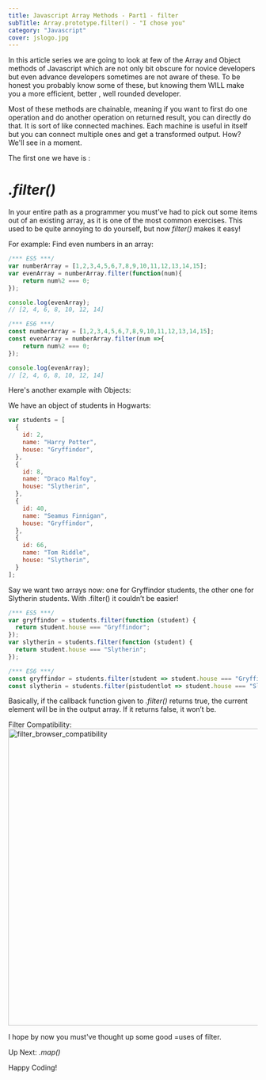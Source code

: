 ```yaml
---
title: Javascript Array Methods - Part1 - filter
subTitle: Array.prototype.filter() - "I chose you"
category: "Javascript"
cover: jslogo.jpg
---
```


In this article series we are going to look at few of the Array and Object methods of Javascript which are not only bit obscure for novice developers but even advance developers sometimes are not aware of these. To be honest you probably know some of these, but knowing them WILL make you a more efficient, better , well rounded developer.

Most of these methods are chainable, meaning if you want to first do one operation and do another operation on returned result, you can directly do that. It is sort of like connected machines. Each machine is useful in itself but you can connect multiple ones and get a transformed output. How? We'll see in a moment. 

The first one we have is :

_.filter()_
===========
In your entire path as a programmer you must’ve had to pick out some items out of an existing array, as it is one of the most common exercises. This used to be quite annoying to do yourself, but now _filter()_ makes it easy!

For example:
Find even numbers in an array:

```javascript
/*** ES5 ***/
var numberArray = [1,2,3,4,5,6,7,8,9,10,11,12,13,14,15];
var evenArray = numberArray.filter(function(num){
    return num%2 === 0;
});

console.log(evenArray);
// [2, 4, 6, 8, 10, 12, 14]

/*** ES6 ***/
const numberArray = [1,2,3,4,5,6,7,8,9,10,11,12,13,14,15];
const evenArray = numberArray.filter(num =>{
    return num%2 === 0;
});

console.log(evenArray);
// [2, 4, 6, 8, 10, 12, 14]
```

Here's another example with Objects:

We have an object of students in Hogwarts:
```javascript
var students = [
  {
    id: 2,
    name: "Harry Potter",
    house: "Gryffindor",
  },
  {
    id: 8,
    name: "Draco Malfoy",
    house: "Slytherin",
  },
  {
    id: 40,
    name: "Seamus Finnigan",
    house: "Gryffindor",
  },
  {
    id: 66,
    name: "Tom Riddle",
    house: "Slytherin",
  }
];
```
Say we want two arrays now: one for Gryffindor students, the other one for Slytherin students. With .filter() it couldn’t be easier!

```javascript
/*** ES5 ***/
var gryffindor = students.filter(function (student) {
  return student.house === "Gryffindor";
});
var slytherin = students.filter(function (student) {
  return student.house === "Slytherin";
});

/*** ES6 ***/
const gryffindor = students.filter(student => student.house === "Gryffindor");
const slytherin = students.filter(pistudentlot => student.house === "Slytherin");

```

Basically, if the callback function given to _.filter()_ returns true, the current element will be in the output array. If it returns false, it won’t be.

Filter Compatibility:
<img src="https://www.dropbox.com/s/2inaj1t5aty5xov/filter-compatibility.png?raw=1" alt="filter_browser_compatibility" width="600"/>

I hope by now you must've thought up some good =uses of filter.

Up Next: _.map()_

Happy Coding!